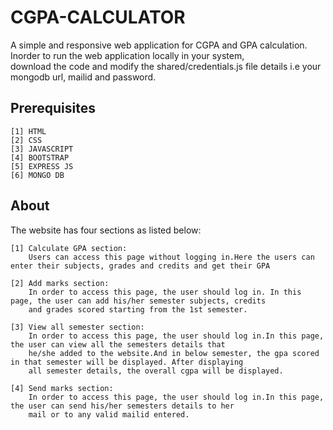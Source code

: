# CGPA-CALCULATOR
A simple and responsive web application for CGPA and GPA calculation. Inorder to run the web application locally in your system,  
download the code and modify the shared/credentials.js file details i.e your mongodb url, mailid and password. 

## Prerequisites
    [1] HTML  
    [2] CSS  
    [3] JAVASCRIPT 
    [4] BOOTSTRAP  
    [5] EXPRESS JS  
    [6] MONGO DB
  
  
  
## About
  The website has four sections as listed below:
    
    [1] Calculate GPA section:  
        Users can access this page without logging in.Here the users can enter their subjects, grades and credits and get their GPA
        
    [2] Add marks section:  
        In order to access this page, the user should log in. In this page, the user can add his/her semester subjects, credits  
        and grades scored starting from the 1st semester.
        
    [3] View all semester section:  
        In order to access this page, the user should log in.In this page, the user can view all the semesters details that  
        he/she added to the website.And in below semester, the gpa scored in that semester will be displayed. After displaying  
        all semester details, the overall cgpa will be displayed.
        
    [4] Send marks section:  
        In order to access this page, the user should log in.In this page, the user can send his/her semesters details to her  
        mail or to any valid mailid entered.
   
   
    
